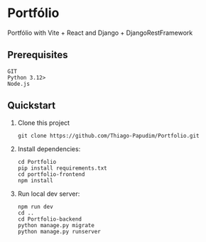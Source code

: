 # Portfólio

Portfólio with Vite + React and Django + DjangoRestFramework

## Prerequisites

```
GIT
Python 3.12>
Node.js
```

## Quickstart

1. Clone this project

   ```shell
   git clone https://github.com/Thiago-Papudim/Portfolio.git
   ```

2. Install dependencies:

   ```shell
   cd Portfolio
   pip install requirements.txt
   cd portfolio-frontend
   npm install
   ```

3. Run local dev server:

   ```shell
   npm run dev
   cd ..
   cd Portfolio-backend
   python manage.py migrate
   python manage.py runserver
   ```
